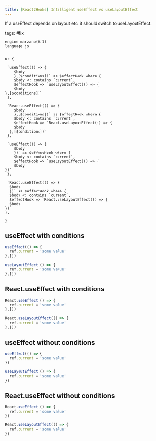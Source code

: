 ```yaml
---
title: [React2Hooks] Intelligent useEffect vs useLayoutEffect
---
```


If a useEffect depends on layout etc. it should switch to useLayoutEffect.

tags: #fix

```grit
engine marzano(0.1)
language js


or {

 `useEffect(() => {
    $body 
    },[$conditions])` as $effectHook where {
    $body <: contains `current`,
    $effectHook => `useLayoutEffect(() => {
    $body
},[$conditions])`
 },
 
 `React.useEffect(() => {
    $body 
    },[$conditions])` as $effectHook where {
    $body <: contains `current`,
    $effectHook => `React.useLayoutEffect(() => {
    $body
  },[$conditions])`
 },

 `useEffect(() => {
    $body 
    })` as $effectHook where {
    $body <: contains `current`,
    $effectHook => `useLayoutEffect(() => {
    $body
})`
 },
 
 `React.useEffect(() => {
  $body 
  })` as $effectHook where {
  $body <: contains `current`,
  $effectHook => `React.useLayoutEffect(() => {
  $body
})`
},

}
```

## useEffect with conditions

```javascript
useEffect(() => {
  ref.current = 'some value'
},[])
```

```javascript
useLayoutEffect(() => {
  ref.current = 'some value'
},[])
```

## React.useEffect with conditions

```javascript
React.useEffect(() => {
  ref.current = 'some value'
},[])
```

```javascript
React.useLayoutEffect(() => {
  ref.current = 'some value'
},[])
```

## useEffect without conditions

```javascript
useEffect(() => {
  ref.current = 'some value'
})
```

```javascript
useLayoutEffect(() => {
  ref.current = 'some value'
})
```

## React.useEffect without conditions

```javascript
React.useEffect(() => {
  ref.current = 'some value'
})
```

```javascript
React.useLayoutEffect(() => {
  ref.current = 'some value'
})
```